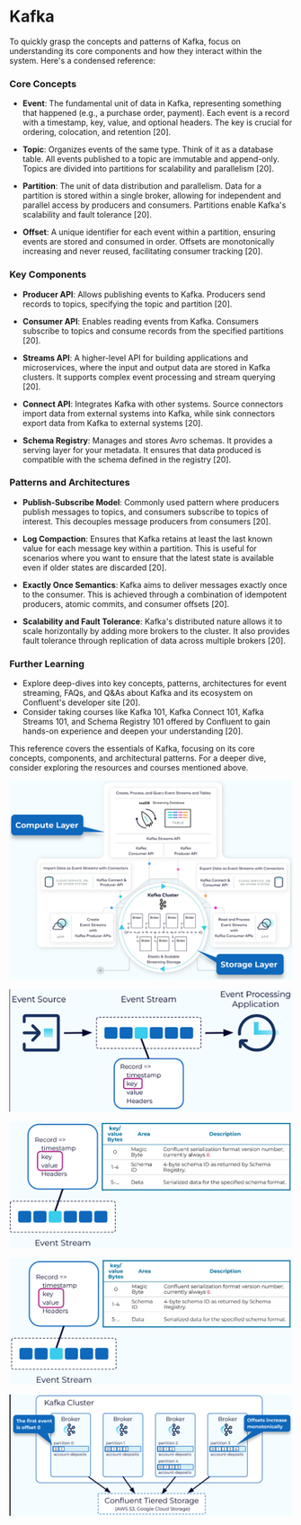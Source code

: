 # Kafka

To quickly grasp the concepts and patterns of Kafka, focus on understanding its core components and how they interact within the system. Here's a condensed reference:

### Core Concepts

- **Event**: The fundamental unit of data in Kafka, representing something that happened (e.g., a purchase order, payment). Each event is a record with a timestamp, key, value, and optional headers. The key is crucial for ordering, colocation, and retention [20].
  
- **Topic**: Organizes events of the same type. Think of it as a database table. All events published to a topic are immutable and append-only. Topics are divided into partitions for scalability and parallelism [20].

- **Partition**: The unit of data distribution and parallelism. Data for a partition is stored within a single broker, allowing for independent and parallel access by producers and consumers. Partitions enable Kafka's scalability and fault tolerance [20].

- **Offset**: A unique identifier for each event within a partition, ensuring events are stored and consumed in order. Offsets are monotonically increasing and never reused, facilitating consumer tracking [20].

### Key Components

- **Producer API**: Allows publishing events to Kafka. Producers send records to topics, specifying the topic and partition [20].

- **Consumer API**: Enables reading events from Kafka. Consumers subscribe to topics and consume records from the specified partitions [20].

- **Streams API**: A higher-level API for building applications and microservices, where the input and output data are stored in Kafka clusters. It supports complex event processing and stream querying [20].

- **Connect API**: Integrates Kafka with other systems. Source connectors import data from external systems into Kafka, while sink connectors export data from Kafka to external systems [20].

- **Schema Registry**: Manages and stores Avro schemas. It provides a serving layer for your metadata. It ensures that data produced is compatible with the schema defined in the registry [20].

### Patterns and Architectures

- **Publish-Subscribe Model**: Commonly used pattern where producers publish messages to topics, and consumers subscribe to topics of interest. This decouples message producers from consumers [20].

- **Log Compaction**: Ensures that Kafka retains at least the last known value for each message key within a partition. This is useful for scenarios where you want to ensure that the latest state is available even if older states are discarded [20].

- **Exactly Once Semantics**: Kafka aims to deliver messages exactly once to the consumer. This is achieved through a combination of idempotent producers, atomic commits, and consumer offsets [20].

- **Scalability and Fault Tolerance**: Kafka's distributed nature allows it to scale horizontally by adding more brokers to the cluster. It also provides fault tolerance through replication of data across multiple brokers [20].

### Further Learning

- Explore deep-dives into key concepts, patterns, architectures for event streaming, FAQs, and Q&As about Kafka and its ecosystem on Confluent's developer site [20].
- Consider taking courses like Kafka 101, Kafka Connect 101, Kafka Streams 101, and Schema Registry 101 offered by Confluent to gain hands-on experience and deepen your understanding [20].

This reference covers the essentials of Kafka, focusing on its core concepts, components, and architectural patterns. For a deeper dive, consider exploring the resources and courses mentioned above.

![Kafka1](./assets/images/kafka1.png)

![Kafka2](./assets/images/kafka2.png)

![Kafka3](./assets/images/kafka3.png)

![Kafka4](./assets/images/kafka4.png)

![Kafka5](./assets/images/kafka5.png)